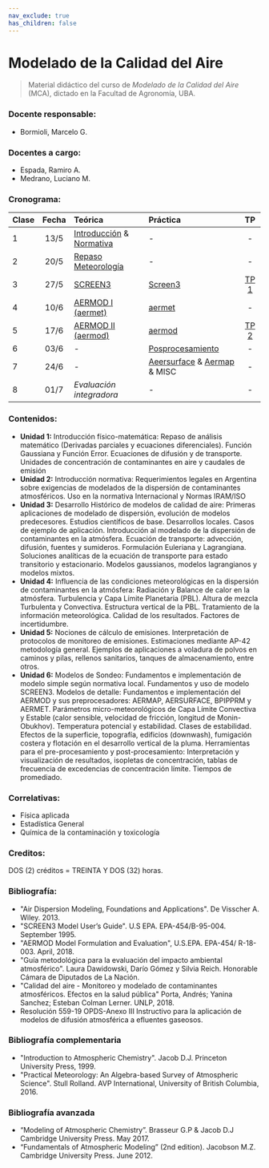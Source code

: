 ```yaml
---
nav_exclude: true
has_children: false
---
```


# Modelado de la Calidad del Aire

> Material didáctico del curso de *Modelado de la Calidad del Aire* (MCA), dictado en la Facultad de Agronomía, UBA.

### Docente responsable:
+ Bormioli, Marcelo G.

### Docentes a cargo:
+ Espada, Ramiro A.
+ Medrano, Luciano M.

### Cronograma:

|Clase| Fecha | Teórica | Práctica |   TP  |
|:---|:-----:|:--------|:---------|:-----:|
| 1  | 13/5  | [Introducción](./teo/c1.md) & [Normativa](./teo/c2.md) | - | - |
| 2  | 20/5  | [Repaso Meteorología](./teo/c3.md) | - | - |
| 3  | 27/5  | [SCREEN3            ](./teo/c4.md) |[Screen3](./tut/screen3.md)     | [TP 1](./tps/tp1.md)   |
| 4  | 10/6  | [AERMOD I  (aermet) ](./teo/c5.md) |[aermet](./tut/aermet.md)       | -                      |
| 5  | 17/6  | [AERMOD II (aermod) ](./teo/c6.md) |[aermod](./tut/aermod.md)        | [TP 2](./tps/tp2.md)   |
| 6  | 03/6  | -   | [Posprocesamiento](./tut/pos.md)  | -                      |
| 7  | 24/6  | -   |  [Aeersurface](./tut/aersurface.md) & [Aermap](./tut/aermap.md) & MISC  | - |
| 8  | 01/7  | *Evaluación integradora*            | - | - |

### Contenidos:

- **Unidad 1:** Introducción físico-matemática: Repaso de análisis matemático (Derivadas parciales y ecuaciones diferenciales). Función Gaussiana y Función Error. Ecuaciones de difusión y de transporte. Unidades de concentración de contaminantes en aire y caudales de emisión
- **Unidad 2:** Introducción normativa: Requerimientos legales en Argentina sobre exigencias de modelados de la dispersión de contaminantes atmosféricos. Uso en la normativa Internacional y Normas IRAM/ISO
- **Unidad 3:** Desarrollo Histórico de modelos de calidad de aire: Primeras aplicaciones de modelado de dispersión, evolución de modelos predecesores. Estudios científicos de base. Desarrollos locales. Casos de ejemplo de aplicación. Introducción al modelado de la dispersión de contaminantes en la atmósfera. Ecuación de transporte: advección, difusión, fuentes y sumideros. Formulación Euleriana y Lagrangiana. Soluciones analíticas de la ecuación de transporte para estado transitorio y estacionario. Modelos gaussianos, modelos lagrangianos y modelos mixtos.
- **Unidad 4:** Influencia de las condiciones meteorológicas en la dispersión de contaminantes en la atmósfera: Radiación y Balance de calor en la atmósfera. Turbulencia y Capa Límite Planetaria (PBL). Altura de mezcla Turbulenta y Convectiva. Estructura vertical de la PBL. Tratamiento de la información meteorológica. Calidad de los resultados. Factores de incertidumbre. 
- **Unidad 5:** Nociones de cálculo de emisiones. Interpretación de protocolos de monitoreo de emisiones. Estimaciones mediante AP-42 metodología general. Ejemplos de aplicaciones a voladura de polvos en caminos y pilas, rellenos sanitarios, tanques de almacenamiento, entre otros. 
- **Unidad 6:** Modelos de Sondeo: Fundamentos e implementación de modelo simple según normativa local. Fundamentos y uso de modelo SCREEN3. Modelos de detalle: Fundamentos e implementación del AERMOD y sus preprocesadores: AERMAP, AERSURFACE, BPIPPRM y AERMET. Parámetros micro-meteorológicos de Capa Límite Convectiva y Estable (calor sensible, velocidad de fricción, longitud de Monin-Obukhov). Temperatura potencial y estabilidad. Clases de estabilidad. Efectos de la superficie, topografía, edificios (downwash), fumigación costera y flotación en el desarrollo vertical de la pluma. Herramientas para el pre-procesamiento y post-procesamiento:
Interpretación y visualización de resultados, isopletas de concentración, tablas de frecuencia de excedencias de concentración límite. Tiempos de promediado. 

### Correlativas: 
+ Física aplicada
+ Estadística General
+ Química de la contaminación y toxicología

### Creditos: 
DOS (2) créditos = TREINTA Y DOS (32) horas.

### Bibliografía:

+ "Air Dispersion Modeling, Foundations and Applications". De Visscher A. Wiley. 2013.
+ "SCREEN3 Model User’s Guide". U.S EPA. EPA-454/B-95-004. September 1995.
+ "AERMOD Model Formulation and Evaluation", U.S.EPA. EPA-454/ R-18-003. April, 2018.
+ "Guía metodológica para la evaluación del impacto ambiental atmosférico". Laura Dawidowski, Darío Gómez y Silvia Reich. Honorable Cámara de Diputados de La Nación.
+ "Calidad del aire - Monitoreo y modelado de contaminantes atmosféricos. Efectos en la salud pública" Porta, Andrés; Yanina Sanchez; Esteban Colman Lerner. UNLP, 2018.
+ Resolución 559-19 OPDS-Anexo III Instructivo para la aplicación de modelos de difusión atmosférica a efluentes gaseosos. 

### Bibliografía complementaria

+ "Introduction to Atmospheric Chemistry". Jacob D.J. Princeton University Press, 1999.
+ "Practical Meteorology: An Algebra-based Survey of Atmospheric Science". Stull Rolland. AVP International, University of British Columbia, 2016.

### Bibliografía avanzada

+ “Modeling of Atmospheric Chemistry”. Brasseur G.P & Jacob D.J Cambridge University Press. May 2017.
+ “Fundamentals of Atmospheric Modeling” (2nd edition). Jacobson M.Z. Cambridge University Press. June 2012.
